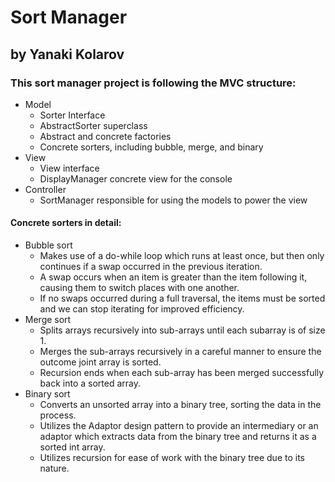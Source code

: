 # Sort Manager
## by Yanaki Kolarov

### This sort manager project is following the MVC structure:
- Model 
  - Sorter Interface
  - AbstractSorter superclass 
  - Abstract and concrete factories
  - Concrete sorters, including bubble, merge, and binary
- View
  - View interface
  - DisplayManager concrete view for the console
- Controller
  - SortManager responsible for using the models to power the view
  
#### Concrete sorters in detail:
- Bubble sort
  - Makes use of a do-while loop which runs at least once, but then only continues if a swap occurred in the previous iteration.
  - A swap occurs when an item is greater than the item following it, causing them to switch places with one another.
  - If no swaps occurred during a full traversal, the items must be sorted and we can stop iterating for improved efficiency.
- Merge sort
  - Splits arrays recursively into sub-arrays until each subarray is of size 1.
  - Merges the sub-arrays recursively in a careful manner to ensure the outcome joint array is sorted.
  - Recursion ends when each sub-array has been merged successfully back into a sorted array.
- Binary sort
  - Converts an unsorted array into a binary tree, sorting the data in the process.
  - Utilizes the Adaptor design pattern to provide an intermediary or an adaptor which extracts data from the binary tree and returns it as a sorted int array.
  - Utilizes recursion for ease of work with the binary tree due to its nature.